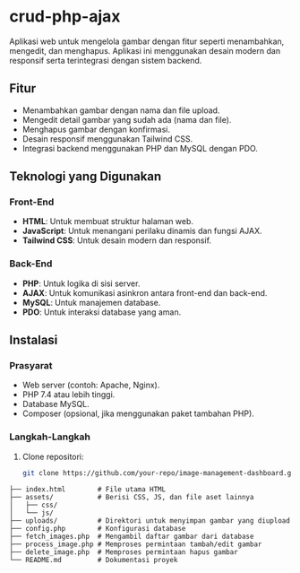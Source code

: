 # crud-php-ajax

Aplikasi web untuk mengelola gambar dengan fitur seperti menambahkan, mengedit, dan menghapus. Aplikasi ini menggunakan desain modern dan responsif serta terintegrasi dengan sistem backend.

## Fitur
- Menambahkan gambar dengan nama dan file upload.
- Mengedit detail gambar yang sudah ada (nama dan file).
- Menghapus gambar dengan konfirmasi.
- Desain responsif menggunakan Tailwind CSS.
- Integrasi backend menggunakan PHP dan MySQL dengan PDO.

## Teknologi yang Digunakan

### Front-End
- **HTML**: Untuk membuat struktur halaman web.
- **JavaScript**: Untuk menangani perilaku dinamis dan fungsi AJAX.
- **Tailwind CSS**: Untuk desain modern dan responsif.

### Back-End
- **PHP**: Untuk logika di sisi server.
- **AJAX**: Untuk komunikasi asinkron antara front-end dan back-end.
- **MySQL**: Untuk manajemen database.
- **PDO**: Untuk interaksi database yang aman.

## Instalasi

### Prasyarat
- Web server (contoh: Apache, Nginx).
- PHP 7.4 atau lebih tinggi.
- Database MySQL.
- Composer (opsional, jika menggunakan paket tambahan PHP).

### Langkah-Langkah
1. Clone repositori:
   ```bash
   git clone https://github.com/your-repo/image-management-dashboard.git

```project/
├── index.html        # File utama HTML
├── assets/           # Berisi CSS, JS, dan file aset lainnya
│   ├── css/
│   └── js/
├── uploads/          # Direktori untuk menyimpan gambar yang diupload
├── config.php        # Konfigurasi database
├── fetch_images.php  # Mengambil daftar gambar dari database
├── process_image.php # Memproses permintaan tambah/edit gambar
├── delete_image.php  # Memproses permintaan hapus gambar
└── README.md         # Dokumentasi proyek
